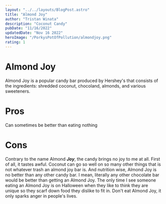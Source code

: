 ```yaml
---
layout: "../../layouts/BlogPost.astro"
title: "Almond Joy"
author: "Tristan Winata"
description: "Coconut Candy"
pubDate: "11/16/2022"
updatedDate: "Nov 16 2022"
heroImage: "/PorkysPotOfPollution/almondjoy.png"
rating: 1
---
```


# Almond Joy
Almond Joy is a popular candy bar produced by Hershey's that consists of the ingredients: shredded coconut, chocoland, almonds, and various sweeteners. 

# Pros
Can sometimes be better than eating nothing

# Cons
Contrary to the name Almond **_Joy_**, the candy brings no joy to me at all. First of all, it tastes awful. Coconut can go so well on so many other things that is not whatever trash an almond joy bar is. And nutrition wise, Almond Joy is no better than any other candy bar. I mean, literally any other chocolate bar would be better than getting an Almond Joy. The only time I see someone eating an Almond Joy is on Halloween when they like to think they are unique so they scarf down food they dislike to fit in. Don't eat Almond Joy, it only sparks anger in people's lives.